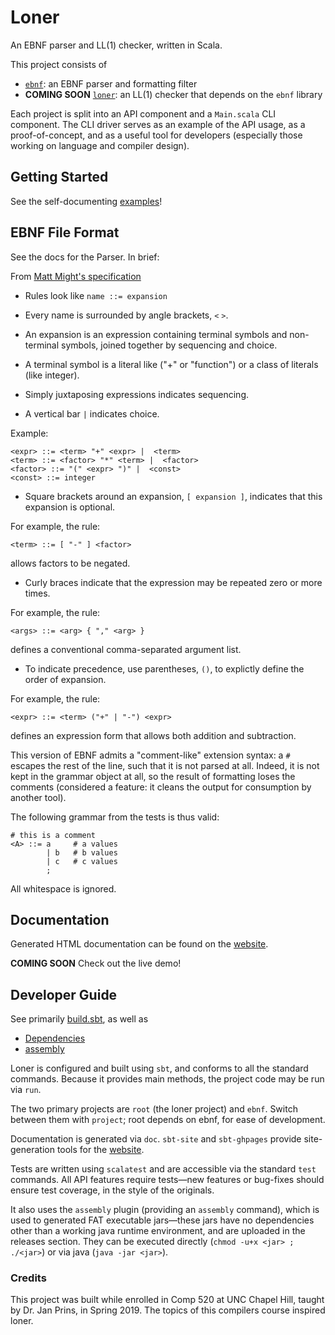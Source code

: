 # Loner

An EBNF parser and LL(1) checker, written in Scala.

This project consists of

  - [`ebnf`](./ebnf/): an EBNF parser and formatting filter
  - **COMING SOON** [`loner`](./src/): an LL(1) checker that depends on the
    `ebnf` library

Each project is split into an API component and a `Main.scala` CLI component.
The CLI driver serves as an example of the API usage, as a proof-of-concept,
and as a useful tool for developers (especially those working on language and
compiler design).

## Getting Started

See the self-documenting [examples](./examples)!

## EBNF File Format

See the docs for the Parser. In brief:

From [Matt Might's specification](http://matt.might.net/articles/grammars-bnf-ebnf/)

 - Rules look like `name ::= expansion`

 - Every name is surrounded by angle brackets, `<` `>`.

 - An expansion is an expression containing terminal symbols and non-terminal
   symbols, joined together by sequencing and choice.

 - A terminal symbol is a literal like ("+" or "function") or a class of
   literals (like integer).

 - Simply juxtaposing expressions indicates sequencing.

 - A vertical bar `|` indicates choice.

Example:
```
<expr> ::= <term> "+" <expr> |  <term>
<term> ::= <factor> "*" <term> |  <factor>
<factor> ::= "(" <expr> ")" |  <const>
<const> ::= integer
```

 - Square brackets around an expansion, `[ expansion ]`, indicates that this
   expansion is optional.

For example, the rule:
```
<term> ::= [ "-" ] <factor>
```
allows factors to be negated.

 - Curly braces indicate that the expression may be repeated zero or more times.

For example, the rule:
```
<args> ::= <arg> { "," <arg> }
```
defines a conventional comma-separated argument list.

 - To indicate precedence, use parentheses, `()`, to explictly define the order
   of expansion.

For example, the rule:
```
<expr> ::= <term> ("+" | "-") <expr>
```
defines an expression form that allows both addition and subtraction.

This version of EBNF admits a "comment-like" extension syntax: a `#` escapes
the rest of the line, such that it is not parsed at all. Indeed, it is not
kept in the grammar object at all, so the result of formatting loses the
comments (considered a feature: it cleans the output for consumption by
another tool).

The following grammar from the tests is thus valid:
```
# this is a comment
<A> ::= a     # a values
        | b   # b values
        | c   # c values
        ;
```

All whitespace is ignored.

## Documentation

Generated HTML documentation can be found on the [website][site].

**COMING SOON** Check out the live demo!

## Developer Guide

See primarily [build.sbt](./build.sbt), as well as

  - [Dependencies](./project/Dependencies.scala)
  - [assembly](./project/assembly.sbt)

Loner is configured and built using `sbt`, and conforms to all the standard
commands. Because it provides main methods, the project code may be run via
`run`.

The two primary projects are `root` (the loner project) and `ebnf`. Switch
between them with `project`; root depends on ebnf, for ease of development.

Documentation is generated via `doc`. `sbt-site` and `sbt-ghpages` provide
site-generation tools for the [website][site].

Tests are written using `scalatest` and are accessible via the standard `test`
commands. All API features require tests—new features or bug-fixes should ensure
test coverage, in the style of the originals.

It also uses the `assembly` plugin (providing an `assembly` command), which is
used to generated FAT executable jars—these jars have no dependencies other than
a working java runtime environment, and are uploaded in the releases section.
They can be executed directly (`chmod -u+x <jar> ; ./<jar>`) or via java (`java
-jar <jar>`).

### Credits

This project was built while enrolled in Comp 520 at UNC Chapel Hill, taught by
Dr. Jan Prins, in Spring 2019. The topics of this compilers course inspired
loner.

[site]: https://benknoble.github.io/loner/
